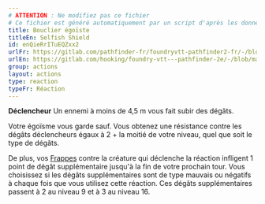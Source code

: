 ```yaml
---
# ATTENTION : Ne modifiez pas ce fichier
# Ce fichier est généré automatiquement par un script d'après les données du module Foundry VTT officiel et de sa traduction
title: Bouclier égoïste
titleEn: Selfish Shield
id: enQieRrITuEQZxx2
urlFr: https://gitlab.com/pathfinder-fr/foundryvtt-pathfinder2-fr/-/blob/master/data/actions/enQieRrITuEQZxx2.htm
urlEn: https://gitlab.com/hooking/foundry-vtt---pathfinder-2e/-/blob/master/packs/data/actions.db/selfish-shield.json
group: actions
layout: actions
type: reaction
typeFr: Réaction
---
```

**Déclencheur** Un ennemi à moins de 4,5 m vous fait subir des dégâts.

Votre égoïsme vous garde sauf. Vous obtenez une résistance contre les dégâts déclencheurs égaux à 2 + la moitié de votre niveau, quel que soit le type de dégâts.

De plus, vos [Frappes](frapper.md) contre la créature qui déclenche la réaction infligent 1 point de dégât supplémentaire jusqu'à la fin de votre prochain tour. Vous choisissez si les dégâts supplémentaires sont de type mauvais ou négatifs  à chaque fois que vous utilisez cette réaction. Ces dégâts supplémentaires passent à 2 au niveau 9 et à 3 au niveau 16.
